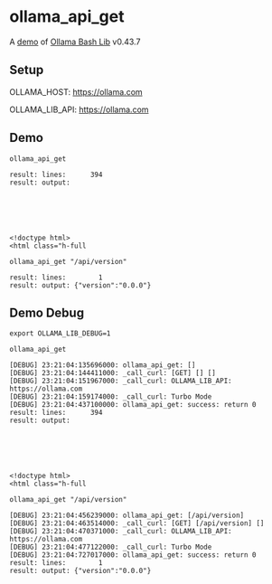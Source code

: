 # ollama_api_get

A [demo](../README.md#demos) of [Ollama Bash Lib](https://github.com/attogram/ollama-bash-lib) v0.43.7

## Setup

OLLAMA_HOST: https://ollama.com

OLLAMA_LIB_API: https://ollama.com


## Demo


```
ollama_api_get

result: lines:      394
result: output: 






<!doctype html>
<html class="h-full
```

```
ollama_api_get "/api/version"

result: lines:        1
result: output: {"version":"0.0.0"}
```

## Demo Debug

`export OLLAMA_LIB_DEBUG=1`


```
ollama_api_get

[DEBUG] 23:21:04:135696000: ollama_api_get: []
[DEBUG] 23:21:04:144411000: _call_curl: [GET] [] []
[DEBUG] 23:21:04:151967000: _call_curl: OLLAMA_LIB_API: https://ollama.com
[DEBUG] 23:21:04:159174000: _call_curl: Turbo Mode
[DEBUG] 23:21:04:437100000: ollama_api_get: success: return 0
result: lines:      394
result: output: 






<!doctype html>
<html class="h-full
```

```
ollama_api_get "/api/version"

[DEBUG] 23:21:04:456239000: ollama_api_get: [/api/version]
[DEBUG] 23:21:04:463514000: _call_curl: [GET] [/api/version] []
[DEBUG] 23:21:04:470371000: _call_curl: OLLAMA_LIB_API: https://ollama.com
[DEBUG] 23:21:04:477122000: _call_curl: Turbo Mode
[DEBUG] 23:21:04:727017000: ollama_api_get: success: return 0
result: lines:        1
result: output: {"version":"0.0.0"}
```
